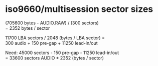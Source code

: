 # iso9660/multisession sector sizes

(705600 bytes - AUDIO.RAW) / (300 sectors)  
= 2352 bytes / sector

11700 LBA sectors / 2048 (bytes / LBA sector) =  
300 audio + 150 pre-gap + 11250 lead-in/out

Need:
45000 sectors - 150 pre-gap - 11250 lead-in/out  
= 33600 sectors AUDIO * 2352 (bytes / sector)
